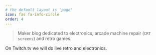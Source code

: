 ```yaml
---
# the default layout is 'page'
icon: fas fa-info-circle
order: 4
---
```


> Maker blog dedicated to electronics, arcade machine repair (`CRT screens`) and retro games.

On Twitch.tv we will do live retro and electronics.
